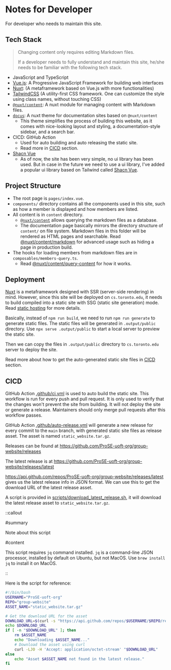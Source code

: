 # Notes for Developer

For developer who needs to maintain this site.

## Tech Stack

> Changing content only requires editing Markdown files.
>
> If a developer needs to fully understand and maintain this site, he/she needs to be familiar with the following tech stack.

- JavaScript and TypeScript
- [Vue.js](https://vuejs.org/): A Progressive JavaScript Framework for building web interfaces
- [Nuxt](https://nuxt.com/): (A metaframework based on Vue.js with more functionalities)
- [TailwindCSS](https://tailwindcss.com/) (A utility-first CSS framework. One can customize the style using class names, without touching CSS)
- [`@nuxt/content`](https://content.nuxt.com/): A nuxt module for managing content with Markdown files.
- [`docus`](https://docus.dev/): A nuxt theme for documentation sites based on `@nuxt/content`
  - This theme simplifies the process of building this website, as it comes with nice-looking layout and styling, a documentation-style sidebar, and a search bar.
- CICD: GitHub Action
  - Used for auto building and auto releasing the static site.
  - Read more in [CICD](#cicd) section.
- [Shacn Vue](https://www.shadcn-vue.com/)
  - As of now, the site has been very simple, no ui library has been used. But in case in the future we need to use a ui library, I've added a popular ui library based on Tailwind called [Shacn Vue](https://www.shadcn-vue.com/). 

## Project Structure

- The root page is `pages/index.vue`.
- `components/` directory contains all the components used in this site, such as how a member is displayed and how members are listed.
- All content is in `content` directory.
  - [`@nuxt/content`](https://content.nuxt.com/) allows querying the markdown files as a database.
  - The documentation page basically mirrors the directory structure of `content/` on file system. Markdown files in this folder will be rendered as HTML pages and searchable. Read [@nuxt/content/markdown](https://content.nuxt.com/docs/files/markdown) for advanced usage such as hiding a page in production build.
- The hooks for loading members from markdown files are in `composables/members-query.ts`.
  - Read [@nuxt/content/query-content](https://content.nuxt.com/composables/query-content) for how it works.

## Deployment

[Nuxt](https://nuxt.com/) is a metaframework designed with SSR (server-side rendering) in mind. However, since this site will be deployed on `cs.toronto.edu`, it needs to build compiled into a static site with SSG (static site generation) mode. Read [static hosting](https://nuxt.com/docs/getting-started/deployment#static-hosting) for more details.

Basically, instead of `npm run build`, we need to run `npm run generate` to generate static files. The static files will be generated in `.output/public` directory. Use `npx serve .output/public` to start a local server to preview the static site.

Then we can copy the files in `.output/public` directory to `cs.toronto.edu` server to deploy the site.

Read more about how to get the auto-generated static site files in [CICD](#cicd) section.

## CICD

GitHub Action [.github/ci.yml](../../.github/workflows/ci.yml) is used to auto build the static site. This workflow is run for every push and pull request. It is only used to verify that the changes won't prevent the site from building. It will not deploy the site or generate a release. Maintainers should only merge pull requests after this workflow passes.

GitHub Action [.github/auto-release.yml](../../.github/workflows/auto-release.yml) will generate a new release for every commit to the `main` branch, with generated static site files as release asset. The asset is named `static_website.tar.gz`.

Releases can be found at https://github.com/ProSE-uoft-org/group-website/releases

The latest release is at https://github.com/ProSE-uoft-org/group-website/releases/latest

https://api.github.com/repos/ProSE-uoft-org/group-website/releases/latest gives us the latest release info in JSON format. We can use this to get the download URL of the latest release asset.

A script is provided in [scripts/download_latest_release.sh](../../scripts/download_latest_release.sh), it will download the latest release asset to `static_website.tar.gz`.

::callout

#summary

Note about this script

#content

This script requires `jq` command installed. `jq` is a command-line JSON processor, installed by default on Ubuntu, but not MacOS. Use `brew install jq` to install it on MacOS.

::

Here is the script for reference:

```bash
#!/bin/bash
USERNAME="ProSE-uoft-org"
REPO="group-website"
ASSET_NAME="static_website.tar.gz"

# Get the download URL for the asset
DOWNLOAD_URL=$(curl -s "https://api.github.com/repos/$USERNAME/$REPO/releases/latest" | jq -r '.assets[] | select(.name == "'$ASSET_NAME'") | .browser_download_url')
echo $DOWNLOAD_URL
if [ -n "$DOWNLOAD_URL" ]; then
    rm $ASSET_NAME
    echo "Downloading $ASSET_NAME..."
    # Download the asset using curl
    curl -LJO -H 'Accept: application/octet-stream' "$DOWNLOAD_URL"
else
    echo "Asset $ASSET_NAME not found in the latest release."
fi
```
